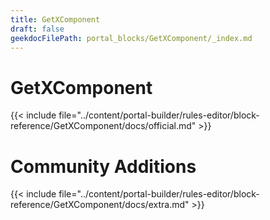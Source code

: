 ```yaml
---
title: GetXComponent
draft: false
geekdocFilePath: portal_blocks/GetXComponent/_index.md
---
```

# GetXComponent
{{< include file="../content/portal-builder/rules-editor/block-reference/GetXComponent/docs/official.md" >}}

# Community Additions

{{< include file="../content/portal-builder/rules-editor/block-reference/GetXComponent/docs/extra.md" >}}